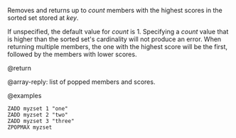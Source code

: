 Removes and returns up to _count_ members with the highest scores in the sorted set stored at _key_.

If unspecified, the default value for _count_ is 1.
Specifying a _count_ value that is higher than the sorted set's cardinality will not produce an
error.
When returning multiple members, the one with the highest score will be the first, followed by the members with lower scores.

@return

@array-reply: list of popped members and scores.

@examples

```cli
ZADD myzset 1 "one"
ZADD myzset 2 "two"
ZADD myzset 3 "three"
ZPOPMAX myzset
```

